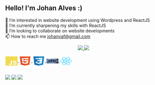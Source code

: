 ## Hello! I'm Johan Alves :)
👀 I’m interested in website development using Wordpress and ReactJS <br>
🌱 I’m currently sharpening my skills with ReactJS <br>
💞️ I’m looking to collaborate on website developments <br>
📫 How to reach me johanvaf@gmail.com

<div align="center">
  <a href="https://github.com/JohanAlves">
  <img height="150em" src="https://github-readme-stats.vercel.app/api?username=JohanAlves&show_icons=true&theme=tokyonight&include_all_commits=true&count_private=true"/>
  <img height="150em" src="https://github-readme-stats.vercel.app/api/top-langs/?username=JohanAlves&layout=compact&langs_count=7&theme=tokyonight"/>
</div>
<div style="display: inline_block"><br>
  <img align="center" alt="Johan-Js" height="30" width="40" src="https://raw.githubusercontent.com/devicons/devicon/master/icons/javascript/javascript-plain.svg">
  <img align="center" alt="Johan-HTML" height="30" width="40" src="https://raw.githubusercontent.com/devicons/devicon/master/icons/html5/html5-original.svg">
  <img align="center" alt="Johan-CSS" height="30" width="40" src="https://raw.githubusercontent.com/devicons/devicon/master/icons/css3/css3-original.svg">  
  <img align="center" alt="Johan-Python" height="30" width="40" src="https://raw.githubusercontent.com/devicons/devicon/master/icons/php/php-original.svg">
  <img align="center" alt="Johan-React" height="30" width="40" src="https://raw.githubusercontent.com/devicons/devicon/master/icons/react/react-original.svg">
</div>
  
##
  
  <div> 
  <a href="https://youtube.com/c/jvafdigital" target="_blank"><img src="https://img.shields.io/badge/YouTube-FF0000?style=for-the-badge&logo=youtube&logoColor=white" target="_blank"></a>
  <a href="https://www.instagram.com/johanvaf" target="_blank"><img src="https://img.shields.io/badge/-Instagram-%23E4405F?style=for-the-badge&logo=instagram&logoColor=white" target="_blank"></a>
  <a href="https://www.linkedin.com/in/johan-alves-653053ba/" target="_blank"><img src="https://img.shields.io/badge/-LinkedIn-%230077B5?style=for-the-badge&logo=linkedin&logoColor=white" target="_blank"></a>  
</div>

